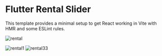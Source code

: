 # Flutter Rental Slider

This template provides a minimal setup to get React working in Vite with HMR and some ESLint rules.


![rental](https://github.com/fezhull/Flutter-House-Rent-Slider/assets/36967859/29430380-441e-4f22-8515-2ddf7616d109)


![rental1](https://github.com/fezhull/Flutter-House-Rent-Slider/assets/36967859/7d333057-1ed6-42e9-9c88-751db14822b5)
![rental33](https://github.com/fezhull/Flutter-House-Rent-Slider/assets/36967859/e68d56fe-58be-4edf-8eff-462df7ddf833)


